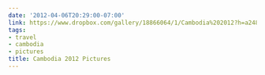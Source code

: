 ```yaml
---
date: '2012-04-06T20:29:00-07:00'
link: https://www.dropbox.com/gallery/18866064/1/Cambodia%202012?h=a248de
tags:
- travel
- cambodia
- pictures
title: Cambodia 2012 Pictures
---
```

